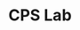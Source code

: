 ---
# Display name shown on the author card
title: "CPS Lab"

# Optional: appears under the name
role: "Research Lab"

# Your org (shows as a link if url is set)
organizations:
- name: "Your Department, Your University"
  url: "https://example.edu"

# Contact email for the card
email: "cpslab@example.edu"

# Short blurb
bio: "We study real-time control, safety, and robustness in cyber-physical systems."

# Social links shown as icons
social:
- icon: github
  icon_pack: fab
  link: "https://github.com/your-cps-lab"
- icon: envelope
  icon_pack: fas
  link: "mailto:cpslab@example.edu"
- icon: globe
  icon_pack: fas
  link: "https://example.edu/cpslab"

# (Optional) location, interests, etc.
# interests: ["Robotics", "Embedded", "Safety"]
# location: "City, Country"
---